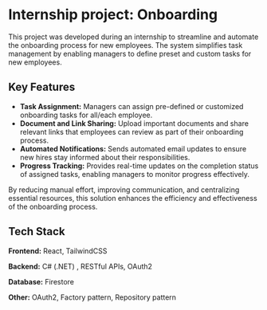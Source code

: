 # Internship project: Onboarding

This project was developed during an internship to streamline and automate the onboarding process for new employees. The system simplifies task management by enabling managers to define preset and custom tasks for new employees.

## Key Features

- **Task Assignment:** Managers can assign pre-defined or customized onboarding tasks for all/each employee.  
- **Document and Link Sharing:** Upload important documents and share relevant links that employees can review as part of their onboarding process.  
- **Automated Notifications:** Sends automated email updates to ensure new hires stay informed about their responsibilities.  
- **Progress Tracking:** Provides real-time updates on the completion status of assigned tasks, enabling managers to monitor progress effectively.  

By reducing manual effort, improving communication, and centralizing essential resources, this solution enhances the efficiency and effectiveness of the onboarding process.


## Tech Stack

**Frontend:** React, TailwindCSS

**Backend:** C# (.NET) , RESTful APIs, OAuth2

**Database:** Firestore

**Other:** OAuth2, Factory pattern, Repository pattern

